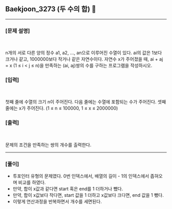 ## Baekjoon_3273 (두 수의 합) 🚀
___


### **[문제 설명]**
<br>

n개의 서로 다른 양의 정수 a1, a2, ..., an으로 이루어진 수열이 있다. ai의 값은 1보다 크거나 같고, 1000000보다 작거나 같은 자연수이다. 자연수 x가 주어졌을 때, ai + aj = x (1 ≤ i < j ≤ n)을 만족하는 (ai, aj)쌍의 수를 구하는 프로그램을 작성하시오.


### **[입력]**
<br>

첫째 줄에 수열의 크기 n이 주어진다. 다음 줄에는 수열에 포함되는 수가 주어진다. 셋째 줄에는 x가 주어진다. (1 ≤ n ≤ 100000, 1 ≤ x ≤ 2000000)

### **[출력]**
<br>

문제의 조건을 만족하는 쌍의 개수를 출력한다.

___


### **[풀이]**

- 투포인터 유형의 문제였다. 0번 인덱스에서, 배열의 길이 - 1의 인덱스에서 좁혀오며 비교를 하였다.
- 만약, 합이 x값과 같다면 start 혹은 end를 1 더하거나 뺐다.
- 만약, 합이 x값보다 작다면, start 값을 1 더하고 x값보다 크다면, end 값을 1 뺐다.
- 이렇게 연산과정을 반복하면서 개수를 세면된다.
 